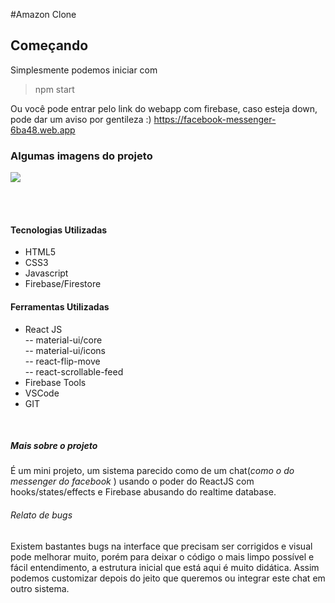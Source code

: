#Amazon Clone

## Começando

Simplesmente podemos iniciar com

> npm start

Ou você pode entrar pelo link do webapp com firebase, caso esteja down, pode dar um aviso por gentileza :)
https://facebook-messenger-6ba48.web.app

### Algumas imagens do projeto

[![](https://imgur.com/ZKNp2nB.png)](https://imgur.com/ZKNp2nB.png)

<br /><br />

#### Tecnologias Utilizadas

-   HTML5
-   CSS3
-   Javascript
-   Firebase/Firestore

#### Ferramentas Utilizadas

-   React JS <br />
    -- material-ui/core <br />
    -- material-ui/icons <br />
    -- react-flip-move <br />
    -- react-scrollable-feed <br />
-   Firebase Tools
-   VSCode
-   GIT

<br />

##### Mais sobre o projeto

É um mini projeto, um sistema parecido como de um chat(_como o do messenger do facebook_ ) usando o poder do ReactJS com hooks/states/effects e Firebase abusando do realtime database.

###### _Relato de bugs_

Existem bastantes bugs na interface que precisam ser corrigidos e visual pode melhorar muito, porém para deixar o código o mais limpo possível e fácil entendimento, a estrutura inicial que está aqui é muito didática. Assim podemos customizar depois do jeito que queremos ou integrar este chat em outro sistema.
